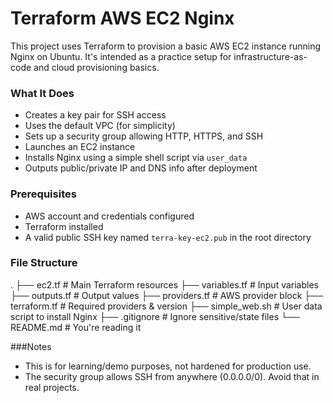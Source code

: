 # Terraform AWS EC2 Nginx
This project uses Terraform to provision a basic AWS EC2 instance running Nginx on Ubuntu. It's intended as a practice setup for infrastructure-as-code and cloud provisioning basics.

### What It Does
 - Creates a key pair for SSH access
 - Uses the default VPC (for simplicity)
 - Sets up a security group allowing HTTP, HTTPS, and SSH
 - Launches an EC2 instance
 - Installs Nginx using a simple shell script via `user_data`
 - Outputs public/private IP and DNS info after deployment

### Prerequisites
 - AWS account and credentials configured
 - Terraform installed
 - A valid public SSH key named `terra-key-ec2.pub` in the root directory

### File Structure
.
├── ec2.tf               # Main Terraform resources
├── variables.tf         # Input variables
├── outputs.tf           # Output values
├── providers.tf         # AWS provider block
├── terraform.tf         # Required providers & version
├── simple_web.sh        # User data script to install Nginx
├── .gitignore           # Ignore sensitive/state files
└── README.md            # You're reading it

###Notes
 - This is for learning/demo purposes, not hardened for production use.
 - The security group allows SSH from anywhere (0.0.0.0/0). Avoid that in real projects.
